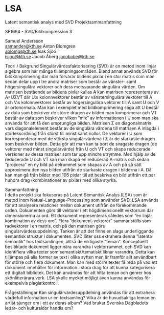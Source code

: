 # LSA
Latent semantisk analys med SVD
Projektsammanfattning 
 
SF1694 - SVD/Bildkompression 3 
 
Samuel Andersson  
samander@kth.se 
Anton Blomgren  
ablomg@kth.se 
Isak Sjöö  
isjoo@kth.se 
Jacob Åberg 
jacobabe@kth.se 
 
 
Teori / Bakgrund 
Singulärvärdesfaktorisering (SVD) är en metod inom linjär algebra som har många tillämpningsområden.
Bland annat används SVD för bildkomprimering där man förvarar bildens pixlar i en stor matris som man sedan delar upp i tre andra matriser som består av vänster- samt högersingulära vektorer och dess motsvarande singulära värden. 
Om matrisen bestående av bildens pixlar kallas A kan matrisen representeras av A=UΣVT där U:s kolonnvektorer består av vänstersingulära vektorer till A och V:s kolonnvektorer består av högersingulära vektorer till A samt U och V är ortonormala.
Man kan i exemplet med bildkomprimering säga att U består av data som beskriver de större dragen av bilden man komprimerar och VT består av data som beskriver vilken ”mix” av informationen i U som man ska använda för att få den ursprungliga bilden.
Matrisen Σ en diagonalmatris vars diagonalelement består av de singulära värdena till matrisen A inlagda i storleksordning från störst till minst samt nollor.
De vektorer i U som korresponderar med de största singulärvärdena i Σ är de starkaste dragen som beskriver bilden.
Detta gör att man kan ta bort de svagaste dragen (de vektorer med minst singulärvärde) från U och VT och skapa reducerade versioner av dessa matriser som tar upp mindre utrymme.
Med hjälp av de reducerade U och VT kan man skapa en reducerad A-matris och sedan ”projicera” en ny bild på delrummet som skapas av A och på så sätt approximera den nya bilden utifrån de starkaste dragen i bilderna i A.
Då kan man gå från bilder med 106 pixlar till att beskriva en bild utifrån ett par hundra drag (kombinationer av pixlar) med olika styrka.   
 
Sammanfattning  
I detta projekt ska fokuseras på Latent Semantisk Analys (LSA) som är metod inom Natual-Language-Processing som använder SVD.
LSA används för att analysera relationer mellan dokument utifrån de förekommande orden.
Dokumenten görs till vektorer i ett högdimensionellt vektorrum där dimensionerna är ord. 
Ett dokument representeras således som ”en linjär kombination av dess ord”. 
Flera ”dokument-vektorer” sammanställs som radvektorer i en matris, och på den matrisen görs singulärvärdesuppdelning. 
Tanken är att det finns en slags underliggande semantisk struktur i dokumenten. SVD låter oss extrahera denna ”latenta semantik” hos textsamlingen, alltså de viktigaste ”teman”. 
Konceptuellt besläktade dokument ligger nära varandra i vektorrummet, och SVD kan identifiera vilka texter som semantiskt/tematiskt liknar varandra. 
Detta kan tillämpas på alla former av text i olika syften men är framför allt användbart för större och flera dokument. 
Man kan med större texter få reda på vad ett dokument innehåller för information i stora drag för att kunna kategorisera ett digitalt bibliotek. 
Det kan användas för att hitta teman och genrer hos skönlitterärara verk. LSA skulle mycket möjligt även kunna användas för exempelvis plagiatkontroll.  
 
Frågeställningar 
Kan singulärvärdesuppdelning användas för att extrahera värdefull information ur en textsamling? 
Vilka är de huvudsakliga teman en artist sjunger om i ett av deras album? 
Vad brukar Svenska Dagbladets ledar- och kultursidor handla om? 
